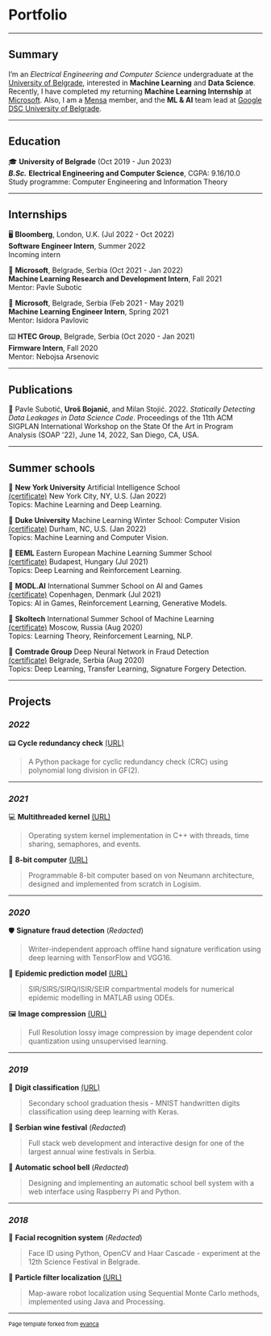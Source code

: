 # Portfolio

---

## Summary

I’m an *Electrical Engineering and Computer Science* undergraduate at the [University of Belgrade](https://www.etf.bg.ac.rs/en), interested in **Machine Learning** and **Data Science**. Recently, I have completed my returning **Machine Learning Internship** at [Microsoft](https://www.microsoft.com/en-rs/mdcs). Also, I am a [Mensa](https://www.mensa.org/) member, and the **ML & AI** team lead at [Google DSC University of Belgrade](https://gdsc.community.dev/university-of-belgrade-univerzitet-u-beogradu-univerzitet-u-beogradu/).

---

## Education

🎓 **University of Belgrade** (Oct 2019 - Jun 2023)\
***B.Sc.*** **Electrical Engineering and Computer Science**, CGPA: 9.16/10.0\
Study programme: Computer Engineering and Information Theory

---

## Internships

🖥️ **Bloomberg**, London, U.K. (Jul 2022 - Oct 2022)\
**Software Engineer Intern**, Summer 2022\
Incoming intern

🤖 **Microsoft**, Belgrade, Serbia (Oct 2021 - Jan 2022)\
**Machine Learning Research and Development Intern**, Fall 2021\
Mentor: Pavle Subotic

🤖 **Microsoft**, Belgrade, Serbia (Feb 2021 - May 2021)\
**Machine Learning Engineer Intern**, Spring 2021\
Mentor: Isidora Pavlovic

⌨️ **HTEC Group**, Belgrade, Serbia (Oct 2020 - Jan 2021)\
**Firmware Intern**, Fall 2020\
Mentor: Nebojsa Arsenovic

---

## Publications

📃 Pavle Subotić, **Uroš Bojanić**, and Milan Stojić. 2022. *Statically Detecting Data Leakages in Data Science Code*. Proceedings of the 11th ACM SIGPLAN International Workshop on the State Of the Art in Program Analysis (SOAP '22), June 14, 2022, San Diego, CA, USA.
<!---
, 7 pages. <a href="https://doi.org/10.1145/nnnnnnn.nnnnnnn">https://doi.org/10.1145/nnnnnnn.nnnnnnn</a>
--->

---

## Summer schools

📓 **New York University** Artificial Intelligence School\
[(certificate)]() New York City, NY, U.S. (Jan 2022)\
Topics: Machine Learning and Deep Learning.

📘 **Duke University** Machine Learning Winter School: Computer Vision\
[(certificate)](https://drive.google.com/file/d/1VyWlIO3rqlx91r_Q1HtdPOSjr_LiUcua/view?usp=sharing) Durham, NC, U.S. (Jan 2022)\
Topics: Machine Learning and Computer Vision.

📗 **EEML** Eastern European Machine Learning Summer School\
[(certificate)](https://drive.google.com/file/d/18hb8iQp3lQkEnqawaOQ6j6SyQ3ZRDZHg/view?usp=sharing) Budapest, Hungary (Jul 2021)\
Topics: Deep Learning and Reinforcement Learning.

📙 **MODL.AI** International Summer School on AI and Games\
[(certificate)](https://drive.google.com/file/d/10FWgLI5mpqnSGoIV8CNDUcbOG9fO3iti/view?usp=sharing) Copenhagen, Denmark (Jul 2021)\
Topics: AI in Games, Reinforcement Learning, Generative Models.

📒 **Skoltech** International Summer School of Machine Learning\
[(certificate)](https://drive.google.com/file/d/17fpl7K3RTegVo9s0NPlUmZmWGi6eyWS4/view?usp=sharing) Moscow, Russia (Aug 2020)\
Topics: Learning Theory, Reinforcement Learning, NLP.

📕 **Comtrade Group** Deep Neural Network in Fraud Detection\
[(certificate)](https://drive.google.com/file/d/1uVPZCDbvr_IT3VgBU0NpwQkpmRKSzLNL/view?usp=sharing) Belgrade, Serbia (Aug 2020)\
Topics: Deep Learning, Transfer Learning, Signature Forgery Detection.

---

## Projects

### ***2022***

📟 **Cycle redundancy check** [(URL)](https://github.com/uros-bojanic/cyclic-redundancy-check)
> A Python package for cyclic redundancy check (CRC) using polynomial long division in GF(2).

---
### ***2021***

💻 **Multithreaded kernel** [(URL)](https://github.com/uros-bojanic/multithreaded-kernel)
> Operating system kernel implementation in C++ with threads, time sharing, semaphores, and events.

💾 **8-bit computer** [(URL)](https://github.com/uros-bojanic/8-bit-computer)
> Programmable 8-bit computer based on von Neumann architecture, designed and implemented from scratch in Logisim.

---
### ***2020***

🛡️ **Signature fraud detection** (*Redacted*)
> Writer-independent approach offline hand signature verification using deep learning with TensorFlow and VGG16.

🦠 **Epidemic prediction model** [(URL)](https://github.com/uros-bojanic/epidemic-modelling)
> SIR/SIRS/SIRQ/ISIR/SEIR compartmental models for numerical epidemic modelling in MATLAB using ODEs.

🖼️ **Image compression** [(URL)](https://drive.google.com/file/d/10HmKWdT0Rqf9weD4oQbJrcM41fCmyjgk/view)
> Full Resolution lossy image compression by image dependent color quantization using unsupervised learning.

---
### ***2019***

🔢 **Digit classification** [(URL)](https://drive.google.com/file/d/1P2Iy_mv1X4jHGur68-EDaM1knoa0pDYV/view)
> Secondary school graduation thesis - MNIST handwritten digits classification using deep learning with Keras.

🍷 **Serbian wine festival** (*Redacted*)
> Full stack web development and interactive design for one of the largest annual wine festivals in Serbia.

🔔 **Automatic school bell** (*Redacted*)
> Designing and implementing an automatic school bell system with a web interface using Raspberry Pi and Python.

---
### ***2018***

🦲 **Facial recognition system** (*Redacted*)
> Face ID using Python, OpenCV and Haar Cascade - experiment at the 12th Science Festival in Belgrade.

🤖 **Particle filter localization** [(URL)](https://docs.google.com/presentation/d/1jmQPcMzglFiLZonBybR1r-CVnqGyqcqGKGXHCKrR-54/edit?usp=sharing)
> Map-aware robot localization using Sequential Monte Carlo methods, implemented using Java and Processing.

---
<p style="font-size:11px">Page template forked from <a href="https://github.com/evanca/quick-portfolio">evanca</a></p>
<!-- Remove above link if you don't want to attibute -->

